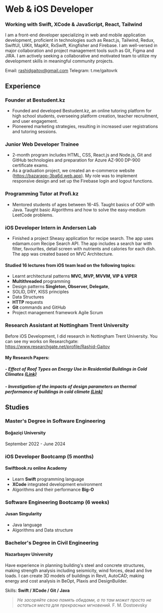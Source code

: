 # Web & iOS Developer
### Working with Swift, XCode & JavaScript, React, Tailwind

I am a front-end developer specializing in web and mobile application development, proficient in technologies such as React.js, Tailwind, Redux, SwiftUI, UIKit, MapKit, RxSwift, Kingfisher and Firebase. I am well-versed in major collaboration and project management tools such as Git, Figma and JIRA. I am actively seeking a collaborative and motivated team to utilize my development skills in meaningful community projects.

Email: rashidgaitov@gmail.com
Telegram: t.me/gaitovrk

## Experience

### Founder at Bestudent.kz
- Founded and developed Bestudent.kz, an online tutoring platform for high school students, overseeing platform creation, teacher recruitment, and user engagement.
- Pioneered marketing strategies, resulting in increased user registrations and tutoring sessions.

### Junior Web Developer Trainee
- 2-month program includes HTML, CSS, React.js and Node.js, Git and GitHub technologies and preparation for Azure AZ-900 DP-900 certificate exams.
- As a graduation project, we created an e-commerce website (https://bazarapp-3ba6d.web.app). My role was to implement responsive design and set up the Firebase login and logout functions.

### Programming Tutor at Profi.kz
- Mentored students of ages between 16-45. Taught basics of OOP with Java. Taught basic Algorithms and how to solve the easy-medium LeetCode problems.

### iOS Developer Intern in Andersen Lab
- Finished a project Sheasy application for recipe search. The app uses edamam.com Recipe Search API. The app includes a search bar  with filter, favourites, detail screen with nutrients and calories for each dish.  The app was created based on MVC Architecture. 

#### Studied 16 lectures from iOS team lead on the following topics:
- Learnt architectural patterns **MVC, MVP, MVVM, VIP & VIPER**
- **Multithreaded** programming
- Design patterns **Singleton, Observer, Delegate**, 
- SOLID, DRY, KISS principles
- Data Structures
- **HTTP** requests
- **Git** commands and GitHub
- Project management framework Agile Scrum


### Research Assistant at Nottingham Trent University
Before iOS Development, I did research in Nottingham Trent University. You can see my works on Researchgate:
https://www.researchgate.net/profile/Rashid-Gaitov

#### My Research Papers:
##### - *Effect of Roof Types on Energy Use in Residential Buildings in Cold Climates* [(Link)](https://www.researchgate.net/publication/358304129_Effect_of_Roof_Types_on_Energy_Use_in_Residential_Buildings_in_Cold_Climates)

##### - *Investigation of the impacts of design parameters on thermal performance of buildings in cold climate* [(Link)](https://www.researchgate.net/publication/350508978_Investigation_of_the_impacts_of_design_parameters_on_thermal_performance_of_buildings_in_cold_climate) 




## Studies
### Master's Degree in Software Engineering 
#### Boğaziçi University
September 2022 - June 2024


### iOS Developer Bootcamp (5 months)
#### Swiftbook.ru online Academy
- Learn **Swift** programming language
- **XCode** integrated development environment
- Algorithms and their performance **Big-O**

###  Software Engineering Bootcamp (6 weeks)
#### Jusan Singularity
- Java language
- Algorithms and Data structure


### Bachelor's Degree in Civil Engineering
#### Nazarbayev University
Have experience in planning building's steel and concrete structures, making strength analysis including seismicity, wind forces, dead and live loads. I can create 3D models of buildings in Revit, AutoCAD; making energy and cost analysis in BeOpt, Plaxis and DesignBuilder.

Skills: **Swift / XCode / Git / Java**


> *Не засоряйте свою память обидами, а то там может просто не остаться места для прекрасных мгновений.*
> F. M. Dostoevsky
